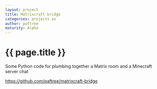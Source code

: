 ```yaml
---
layout: project
title: Matrixcraft bridge
categories: projects as
author: paftree
maturity: Alpha
---
```


# {{ page.title }}
Some Python code for plumbing together a Matrix room and a Minecraft server chat

https://github.com/paftree/matrixcraft-bridge
